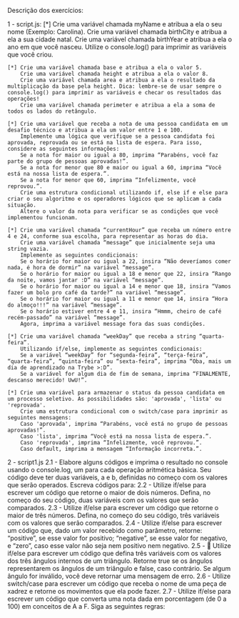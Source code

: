 Descrição dos exercícios: 

1 - script.js: 
    [*] Crie uma variável chamada myName e atribua a ela o seu nome (Exemplo: Carolina).
        Crie uma variável chamada birthCity e atribua a ela a sua cidade natal.
        Crie uma variável chamada birthYear e atribua a ela o ano em que você nasceu.
        Utilize o console.log() para imprimir as variáveis que você criou.

    [*] Crie uma variável chamada base e atribua a ela o valor 5.
        Crie uma variável chamada height e atribua a ela o valor 8.
        Crie uma variável chamada area e atribua a ela o resultado da multiplicação da base pela height. Dica: lembre-se de usar sempre o console.log() para imprimir as variáveis e checar os resultados das operações!
        Crie uma variável chamada perimeter e atribua a ela a soma de todos os lados do retângulo.

    [*] Crie uma variável que receba a nota de uma pessoa candidata em um desafio técnico e atribua a ela um valor entre 1 e 100.
        Implemente uma lógica que verifique se a pessoa candidata foi aprovada, reprovada ou se está na lista de espera. Para isso, considere as seguintes informações:
        Se a nota for maior ou igual a 80, imprima “Parabéns, você faz parte do grupo de pessoas aprovadas!”.
        Se a nota for menor que 80 e maior ou igual a 60, imprima “Você está na nossa lista de espera.”.
        Se a nota for menor que 60, imprima “Infelizmente, você reprovou.”.
        Crie uma estrutura condicional utilizando if, else if e else para criar o seu algoritmo e os operadores lógicos que se aplicam a cada situação.
        Altere o valor da nota para verificar se as condições que você implementou funcionam.

    [*] Crie uma variável chamada “currentHour” que receba um número entre 4 e 24, conforme sua escolha, para representar as horas do dia.
        Crie uma variável chamada “message” que inicialmente seja uma string vazia.
        Implemente as seguintes condicionais:
        Se o horário for maior ou igual a 22, insira “Não deveríamos comer nada, é hora de dormir” na variável “message”.
        Se o horário for maior ou igual a 18 e menor que 22, insira “Rango da noite, vamos jantar :D” na variável “message”.
        Se o horário for maior ou igual a 14 e menor que 18, insira “Vamos fazer um bolo pro café da tarde?” na variável “message”.
        Se o horário for maior ou igual a 11 e menor que 14, insira “Hora do almoço!!!” na variável “message”.
        Se o horário estiver entre 4 e 11, insira “Hmmm, cheiro de café recém-passado” na variável “message”.
        Agora, imprima a variável message fora das suas condições.

    [*] Crie uma variável chamada “weekDay” que receba a string “quarta-feira”.
        Utilizando if/else, implemente as seguintes condicionais:
        Se a variável “weekDay” for “segunda-feira”, “terça-feira”, “quarta-feira”, “quinta-feira” ou “sexta-feira”, imprima “Oba, mais um dia de aprendizado na Trybe >:D”.
        Se a variável for algum dia de fim de semana, imprima “FINALMENTE, descanso merecido! UwU!”.

    [*] Crie uma variável para armazenar o status da pessoa candidata em um processo seletivo. As possibilidades são: 'aprovada', 'lista' ou 'reprovada'.
        Crie uma estrutura condicional com o switch/case para imprimir as seguintes mensagens:
        Caso 'aprovada', imprima “Parabéns, você está no grupo de pessoas aprovadas!”.
        Caso 'lista', imprima “Você está na nossa lista de espera.”.
        Caso 'reprovada', imprima “Infelizmente, você reprovou.”.
        Caso default, imprima a mensagem “Informação incorreta.”.

2 - script1.js
    2.1 - Elabore alguns códigos e imprima o resultado no console usando o console.log, um para cada operação aritmética básica. Seu código deve ter duas variáveis, a e b, definidas no começo com os valores que serão operados. Escreva códigos para:
    2.2 - Utilize if/else para escrever um código que retorne o maior de dois números. Defina, no começo do seu código, duas variáveis com os valores que serão comparados.
    2.3 - Utilize if/else para escrever um código que retorne o maior de três números. Defina, no começo do seu código, três variáveis com os valores que serão comparados.
    2.4 - Utilize if/else para escrever um código que, dado um valor recebido como parâmetro, retorne: “positive”, se esse valor for positivo; “negative”, se esse valor for negativo, e “zero”, caso esse valor não seja nem positivo nem negativo.
    2.5 - 🚀 Utilize if/else para escrever um código que defina três variáveis com os valores dos três ângulos internos de um triângulo. Retorne true se os ângulos representarem os ângulos de um triângulo e false, caso contrário. Se algum ângulo for inválido, você deve retornar uma mensagem de erro.
    2.6 - Utilize switch/case para escrever um código que receba o nome de uma peça de xadrez e retorne os movimentos que ela pode fazer.
    2.7 - Utilize if/else para escrever um código que converta uma nota dada em porcentagem (de 0 a 100) em conceitos de A a F. Siga as seguintes regras: